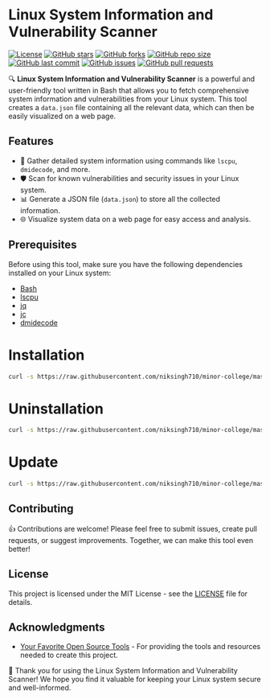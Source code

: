 # Linux System Information and Vulnerability Scanner

[![License](https://img.shields.io/github/license/niksingh710/cli?color=blue)](LICENSE)
[![GitHub stars](https://img.shields.io/github/stars/niksingh710/minor-college?style=social)](https://github.com/niksingh710/minor-college/stargazers)
[![GitHub forks](https://img.shields.io/github/forks/niksingh710/minor-college?style=social)](https://github.com/niksingh710/minor-college/network/members)
[![GitHub repo size](https://img.shields.io/github/repo-size/niksingh710/cli)](https://github.com/niksingh710/cli)
[![GitHub last commit](https://img.shields.io/github/last-commit/niksingh710/minor-college)](https://github.com/niksingh710/minor-college/commits/master)
[![GitHub issues](https://img.shields.io/github/issues/niksingh710/minor-college)](https://github.com/niksingh710/minor-college/issues)
[![GitHub pull requests](https://img.shields.io/github/issues-pr/niksingh710/minor-college)](https://github.com/niksingh710/minor-college/pulls)

🔍 **Linux System Information and Vulnerability Scanner** is a powerful and user-friendly tool written in Bash that allows you to fetch comprehensive system information and vulnerabilities from your Linux system. This tool creates a `data.json` file containing all the relevant data, which can then be easily visualized on a web page.

<!-- ![Screenshot](screenshot.png) -->

## Features

- 🐧 Gather detailed system information using commands like `lscpu`, `dmidecode`, and more.
- 🛡️ Scan for known vulnerabilities and security issues in your Linux system.
- 📊 Generate a JSON file (`data.json`) to store all the collected information.
- 🌐 Visualize system data on a web page for easy access and analysis.

## Prerequisites

Before using this tool, make sure you have the following dependencies installed on your Linux system:

- [Bash](https://www.gnu.org/software/bash/)
- [lscpu](https://man7.org/linux/man-pages/man1/lscpu.1.html)
- [jq](https://stedolan.github.io/jq/)
- [jc](https://github.com/kellyjonbrazil/jc)
- [dmidecode](https://linux.die.net/man/8/dmidecode)

# Installation

```bash
curl -s https://raw.githubusercontent.com/niksingh710/minor-college/master/setup | bash -s install
```

# Uninstallation

```bash
curl -s https://raw.githubusercontent.com/niksingh710/minor-college/master/setup | bash -s uninstall
```

# Update

```bash
curl -s https://raw.githubusercontent.com/niksingh710/minor-college/master/setup | bash -s udpate
```




## Contributing

👍 Contributions are welcome! Please feel free to submit issues, create pull requests, or suggest improvements. Together, we can make this tool even better!

## License

This project is licensed under the MIT License - see the [LICENSE](LICENSE) file for details.

## Acknowledgments

- [Your Favorite Open Source Tools](https://opensource.org) - For providing the tools and resources needed to create this project.

🚀 Thank you for using the Linux System Information and Vulnerability Scanner! We hope you find it valuable for keeping your Linux system secure and well-informed.

